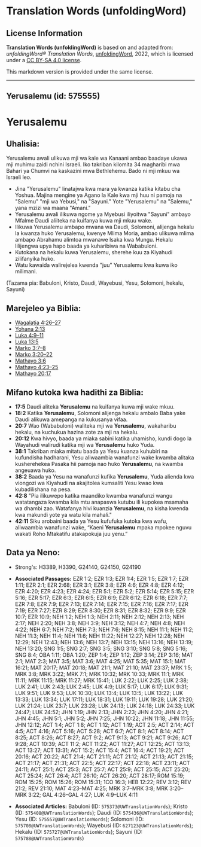 # Translation Words (unfoldingWord)

## License Information

**Translation Words (unfoldingWord)** is based on and adapted from: _unfoldingWord® Translation Words_, [unfoldingWord](https://unfoldingword.org/utw), 2022, which is licensed under a [CC BY-SA 4.0 license](https://creativecommons.org/licenses/by-sa/4.0/legalcode.en).

This markdown version is provided under the same license.



--------------------------------

## Yerusalemu (id: 575555)

Yerusalemu
==========

Uhalisia:
---------

Yerusalemu awali ulikuwa mji wa kale wa Kanaani ambao baadaye ukawa mji muhimu zaidi nchini Israeli. Iko takriban kilomita 34 magharibi mwa Bahari ya Chumvi na kaskazini mwa Bethlehemu. Bado ni mji mkuu wa Israeli leo.

* Jina "Yerusalemu" linatajwa kwa mara ya kwanza katika kitabu cha Yoshua. Majina mengine ya Agano la Kale kwa mji huu ni pamoja na "Salemu" "mji wa Yebusi," na "Sayuni." Yote "Yerusalemu" na "Salemu," yana mzizi wa maana "Amani."
* Yerusalemu awali ilikuwa ngome ya Myebusi iliyoitwa "Sayuni" ambayo Mfalme Daudi aliiteka na kuifanya kuwa mji mkuu wake.
* Ilikuwa Yerusalemu ambapo mwana wa Daudi, Solomoni, alijenga hekalu la kwanza huko Yerusalemu, kwenye Mlima Moria, ambao ulikuwa mlima ambapo Abrahamu alimtoa mwanawe Isaka kwa Mungu. Hekalu lilijengwa upya hapo baada ya kuharibiwa na Wababuloni.
* Kutokana na hekalu kuwa Yerusalemu, sherehe kuu za Kiyahudi zilifanyika huko.
* Watu kawaida walirejelea kwenda "juu" Yerusalemu kwa kuwa iko milimani.

(Tazama pia: Babuloni, Kristo, Daudi, Wayebusi, Yesu, Solomoni, hekalu, Sayuni)

Marejeleo ya Biblia:
--------------------

* [Wagalatia 4:26–27](https://ref.ly/Gal4:26-Gal4:27)
* [Yohana 2:13](https://ref.ly/John2:13)
* [Luka 4:9–11](https://ref.ly/Luke4:9-Luke4:11)
* [Luka 13:5](https://ref.ly/Luke13:5)
* [Marko 3:7–8](https://ref.ly/Mark3:7-Mark3:8)
* [Marko 3:20–22](https://ref.ly/Mark3:20-Mark3:22)
* [Mathayo 3:6](https://ref.ly/Matt3:6)
* [Mathayo 4:23–25](https://ref.ly/Matt4:23-Matt4:25)
* [Mathayo 20:17](https://ref.ly/Matt20:17)

Mifano kutoka kwa hadithi za Biblia:
------------------------------------

* **17:5** Daudi aliteka **Yerusalemu** na kuifanya kuwa mji wake mkuu.
* **18:2** Katika **Yerusalemu**, Solomoni alijenga hekalu ambalo Baba yake Daudi alikuwa amepanga na kukusanya vifaa.
* **20:7** Wao (Wababuloni) waliteka mji wa **Yerusalemu**, wakaharibu hekalu, na kuchukua hazina zote za mji na hekalu.
* **20:12** Kwa hivyo, baada ya miaka sabini katika uhamisho, kundi dogo la Wayahudi walirudi katika mji wa **Yerusalemu** huko Yuda.
* **38:1** Takriban miaka mitatu baada ya Yesu kuanza kuhubiri na kufundisha hadharani, Yesu aliwaambia wanafunzi wake kwamba alitaka kusherehekea Pasaka hii pamoja nao huko **Yerusalemu**, na kwamba angeuawa huko.
* **38:2** Baada ya Yesu na wanafunzi kufika **Yerusalemu**, Yuda alienda kwa viongozi wa Kiyahudi na akajitolea kumsaliti Yesu kwao kwa kubadilishana na pesa.
* **42:8** "Pia ilikuwepo katika maandiko kwamba wanafunzi wangu watatangaza kwamba kila mtu anapaswa kutubu ili kupokea msamaha wa dhambi zao. Watafanya hivi kuanzia **Yerusalemu**, na kisha kwenda kwa makundi yote ya watu kila mahali."
* **42:11** Siku arobaini baada ya Yesu kufufuka kutoka kwa wafu, aliwaambia wanafunzi wake, “Kaeni **Yerusalemu** mpaka mpokee nguvu wakati Roho Mtakatifu atakapokuja juu yenu.”

Data ya Neno:
-------------

* Strong's: H3389, H3390, G24140, G24150, G24190

* **Associated Passages:** EZR 1:2; EZR 1:3; EZR 1:4; EZR 1:5; EZR 1:7; EZR 1:11; EZR 2:1; EZR 2:68; EZR 3:1; EZR 3:8; EZR 4:6; EZR 4:8; EZR 4:12; EZR 4:20; EZR 4:23; EZR 4:24; EZR 5:1; EZR 5:2; EZR 5:14; EZR 5:15; EZR 5:16; EZR 5:17; EZR 6:3; EZR 6:5; EZR 6:9; EZR 6:12; EZR 6:18; EZR 7:7; EZR 7:8; EZR 7:9; EZR 7:13; EZR 7:14; EZR 7:15; EZR 7:16; EZR 7:17; EZR 7:19; EZR 7:27; EZR 8:29; EZR 8:30; EZR 8:31; EZR 8:32; EZR 9:9; EZR 10:7; EZR 10:9; NEH 1:2; NEH 1:3; NEH 2:11; NEH 2:12; NEH 2:13; NEH 2:17; NEH 2:20; NEH 3:8; NEH 3:9; NEH 3:12; NEH 4:7; NEH 4:8; NEH 4:22; NEH 6:7; NEH 7:2; NEH 7:3; NEH 7:6; NEH 8:15; NEH 11:1; NEH 11:2; NEH 11:3; NEH 11:4; NEH 11:6; NEH 11:22; NEH 12:27; NEH 12:28; NEH 12:29; NEH 12:43; NEH 13:6; NEH 13:7; NEH 13:15; NEH 13:16; NEH 13:19; NEH 13:20; SNG 1:5; SNG 2:7; SNG 3:5; SNG 3:10; SNG 5:8; SNG 5:16; SNG 8:4; OBA 1:11; OBA 1:20; ZEP 1:4; ZEP 1:12; ZEP 3:14; ZEP 3:16; MAT 2:1; MAT 2:3; MAT 3:5; MAT 3:6; MAT 4:25; MAT 5:35; MAT 15:1; MAT 16:21; MAT 20:17; MAT 20:18; MAT 21:1; MAT 21:10; MAT 23:37; MRK 1:5; MRK 3:8; MRK 3:22; MRK 7:1; MRK 10:32; MRK 10:33; MRK 11:1; MRK 11:11; MRK 11:15; MRK 11:27; MRK 15:41; LUK 2:22; LUK 2:25; LUK 2:38; LUK 2:41; LUK 2:43; LUK 2:45; LUK 4:9; LUK 5:17; LUK 6:17; LUK 9:31; LUK 9:51; LUK 9:53; LUK 10:30; LUK 13:4; LUK 13:5; LUK 13:22; LUK 13:33; LUK 13:34; LUK 17:11; LUK 18:31; LUK 19:11; LUK 19:28; LUK 21:20; LUK 21:24; LUK 23:7; LUK 23:28; LUK 24:13; LUK 24:18; LUK 24:33; LUK 24:47; LUK 24:52; JHN 1:19; JHN 2:13; JHN 2:23; JHN 4:20; JHN 4:21; JHN 4:45; JHN 5:1; JHN 5:2; JHN 7:25; JHN 10:22; JHN 11:18; JHN 11:55; JHN 12:12; ACT 1:4; ACT 1:8; ACT 1:12; ACT 1:19; ACT 2:5; ACT 2:14; ACT 4:5; ACT 4:16; ACT 5:16; ACT 5:28; ACT 6:7; ACT 8:1; ACT 8:14; ACT 8:25; ACT 8:26; ACT 8:27; ACT 9:2; ACT 9:13; ACT 9:21; ACT 9:26; ACT 9:28; ACT 10:39; ACT 11:2; ACT 11:22; ACT 11:27; ACT 12:25; ACT 13:13; ACT 13:27; ACT 13:31; ACT 15:2; ACT 15:4; ACT 16:4; ACT 19:21; ACT 20:16; ACT 20:22; ACT 21:4; ACT 21:11; ACT 21:12; ACT 21:13; ACT 21:15; ACT 21:17; ACT 21:31; ACT 22:5; ACT 22:17; ACT 22:18; ACT 23:11; ACT 24:11; ACT 25:1; ACT 25:3; ACT 25:7; ACT 25:9; ACT 25:15; ACT 25:20; ACT 25:24; ACT 26:4; ACT 26:10; ACT 26:20; ACT 28:17; ROM 15:19; ROM 15:25; ROM 15:26; ROM 15:31; 1CO 16:3; HEB 12:22; REV 3:12; REV 21:2; REV 21:10; MAT 4:23–MAT 4:25; MRK 3:7–MRK 3:8; MRK 3:20–MRK 3:22; GAL 4:26–GAL 4:27; LUK 4:9–LUK 4:11
* **Associated Articles:** Babuloni (ID: `575373@UWTranslationWords`); Kristo (ID: `575408@UWTranslationWords`); Daudi (ID: `575436@UWTranslationWords`); Yesu (ID: `575557@UWTranslationWords`); Solomoni (ID: `575708@UWTranslationWords`); Wayebusi (ID: `627123@UWTranslationWords`); Hekalu (ID: `575727@UWTranslationWords`); Sayuni (ID: `575788@UWTranslationWords`)

